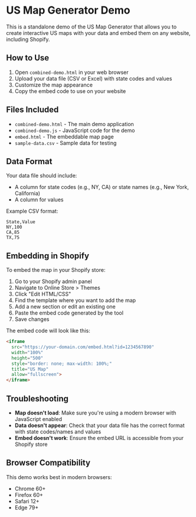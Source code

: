 # US Map Generator Demo

This is a standalone demo of the US Map Generator that allows you to create interactive US maps with your data and embed them on any website, including Shopify.

## How to Use

1. Open `combined-demo.html` in your web browser
2. Upload your data file (CSV or Excel) with state codes and values
3. Customize the map appearance
4. Copy the embed code to use on your website

## Files Included

- `combined-demo.html` - The main demo application
- `combined-demo.js` - JavaScript code for the demo
- `embed.html` - The embeddable map page
- `sample-data.csv` - Sample data for testing

## Data Format

Your data file should include:

- A column for state codes (e.g., NY, CA) or state names (e.g., New York, California)
- A column for values

Example CSV format:
```
State,Value
NY,100
CA,85
TX,75
```

## Embedding in Shopify

To embed the map in your Shopify store:

1. Go to your Shopify admin panel
2. Navigate to Online Store > Themes
3. Click "Edit HTML/CSS"
4. Find the template where you want to add the map
5. Add a new section or edit an existing one
6. Paste the embed code generated by the tool
7. Save changes

The embed code will look like this:
```html
<iframe 
  src="https://your-domain.com/embed.html?id=1234567890" 
  width="100%" 
  height="500" 
  style="border: none; max-width: 100%;" 
  title="US Map" 
  allow="fullscreen">
</iframe>
```

## Troubleshooting

- **Map doesn't load**: Make sure you're using a modern browser with JavaScript enabled
- **Data doesn't appear**: Check that your data file has the correct format with state codes/names and values
- **Embed doesn't work**: Ensure the embed URL is accessible from your Shopify store

## Browser Compatibility

This demo works best in modern browsers:
- Chrome 60+
- Firefox 60+
- Safari 12+
- Edge 79+
